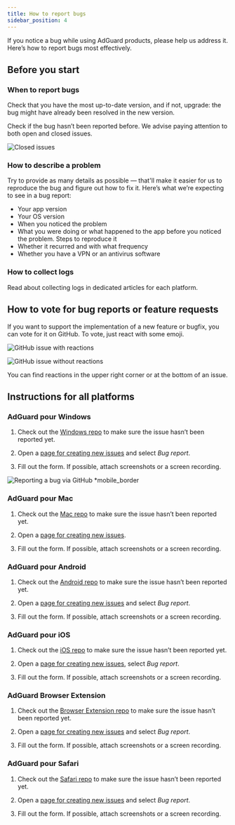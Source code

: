 ```yaml
---
title: How to report bugs
sidebar_position: 4
---
```


If you notice a bug while using AdGuard products, please help us address it. Here’s how to report bugs most effectively.

## Before you start

### When to report bugs

Check that you have the most up-to-date version, and if not, upgrade: the bug might have already been resolved in the new version.

Check if the bug hasn’t been reported before. We advise paying attention to both open and closed issues.

![Closed issues](https://cdn.adtidy.org/content/kb/ad_blocker/general/closed_issues.png)

### How to describe a problem

Try to provide as many details as possible — that'll make it easier for us to reproduce the bug and figure out how to fix it. Here’s what we’re expecting to see in a bug report:

* Your app version
* Your OS version
* When you noticed the problem
* What you were doing or what happened to the app before you noticed the problem. Steps to reproduce it
* Whether it recurred and with what frequency
* Whether you have a VPN or an antivirus software

### How to collect logs

Read about collecting logs in dedicated articles for each platform.

## How to vote for bug reports or feature requests

If you want to support the implementation of a new feature or bugfix, you can vote for it on GitHub. To vote, just react with some emoji.

![GitHub issue with reactions](https://cdn.adtidy.org/content/kb/ad_blocker/general/github_reaction.png)

![GitHub issue without reactions](https://cdn.adtidy.org/content/kb/ad_blocker/general/github_reaction2.png)

You can find reactions in the upper right corner or at the bottom of an issue.


## Instructions for all platforms

### AdGuard pour Windows

1. Check out the [Windows repo](https://github.com/AdguardTeam/AdGuardforWindows/issues) to make sure the issue hasn’t been reported yet.

2. Open a [page for creating new issues](https://github.com/AdguardTeam/AdguardForWindows/issues/new/choose) and select *Bug report*.

3. Fill out the form. If possible, attach screenshots or a screen recording.

![Reporting a bug via GitHub *mobile_border](https://cdn.adtidy.org/content/kb/ad_blocker/general/windows_gh.png)

### AdGuard pour Mac

1. Check out the [Mac repo](https://github.com/AdguardTeam/AdGuardforMac/issues) to make sure the issue hasn’t been reported yet.

2. Open a [page for creating new issues](https://github.com/AdguardTeam/AdguardForMac/issues/new).

3. Fill out the form. If possible, attach screenshots or a screen recording.

### AdGuard pour Android

1. Check out the [Android repo](https://github.com/AdguardTeam/AdGuardforAndroid/issues) to make sure the issue hasn’t been reported yet.

2. Open a [page for creating new issues](https://github.com/AdguardTeam/AdguardForAndroid/issues/new/choose) and select *Bug report*.

3. Fill out the form. If possible, attach screenshots or a screen recording.

### AdGuard pour iOS

1. Check out the [iOS repo](https://github.com/AdguardTeam/AdGuardforiOS/issues) to make sure the issue hasn’t been reported yet.

2. Open a [page for creating new issues](https://github.com/AdguardTeam/AdguardForiOS/issues/new/choose), select *Bug report*.

3. Fill out the form. If possible, attach screenshots or a screen recording.

### AdGuard Browser Extension

1. Check out the [Browser Extension repo](https://github.com/AdguardTeam/AdguardBrowserExtension/issues/) to make sure the issue hasn’t been reported yet.

2. Open a [page for creating new issues](https://github.com/AdguardTeam/AdguardBrowserExtension/issues/new/choose) and select *Bug report*.

3. Fill out the form. If possible, attach screenshots or a screen recording.

### AdGuard pour Safari

1. Check out the [Safari repo](https://github.com/AdguardTeam/AdGuardForSafari/issues) to make sure the issue hasn’t been reported yet.

2. Open a [page for creating new issues](https://github.com/AdguardTeam/AdGuardForSafari/issues/new/choose) and select *Bug report*.

3. Fill out the form. If possible, attach screenshots or a screen recording.
